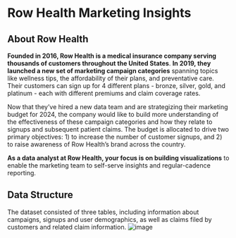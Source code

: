 # Row Health Marketing Insights
## About Row Health
**Founded in 2016, Row Health is a medical insurance company serving thousands of customers throughout the United States**. **In 2019, they launched a new set of marketing campaign categories** spanning topics like wellness tips, the affordability of their plans, and preventative care. Their customers can sign up for 4 different plans - bronze, silver, gold, and platinum - each with different premiums and claim coverage rates. 

Now that they’ve hired a new data team and are strategizing their marketing budget for 2024, the company would like to build more understanding of the effectiveness of these campaign categories and how they relate to signups and subsequent patient claims. The budget is allocated to drive two primary objectives: 1) to increase the number of customer signups, and 2) to raise awareness of Row Health’s brand across the country.

**As a data analyst at Row Health, your focus is on building visualizations** to enable the marketing team to self-serve insights and regular-cadence reporting. 

## Data Structure
The dataset consisted of three tables, including information about campaigns, signups and user demographics, as well as claims filed by customers and related claim information.
![image](https://github.com/user-attachments/assets/afb9c4e5-77f7-4703-8b04-bdd15defcf3f)


